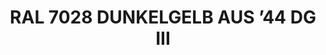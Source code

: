 ---
title: "RAL 7028 DUNKELGELB AUS ’44 DG III"
price: "TBA"
desc: "Opis nije dostupan"
img_path: "/assets/img/A.MIG-0012.jpg"
brand: AMMO
available: true
cat: "acrylics"
subcat: "ACRYLIC PAINTS (17 mL)"
subsubcat: "SS"
---